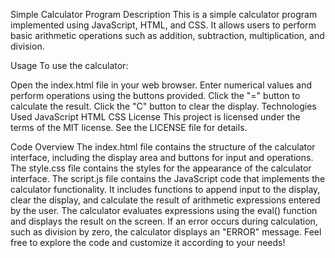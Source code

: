 Simple Calculator Program
Description
This is a simple calculator program implemented using JavaScript, HTML, and CSS. It allows users to perform basic arithmetic operations such as addition, subtraction, multiplication, and division.



Usage
To use the calculator:

Open the index.html file in your web browser.
Enter numerical values and perform operations using the buttons provided.
Click the "=" button to calculate the result.
Click the "C" button to clear the display.
Technologies Used
JavaScript
HTML
CSS
License
This project is licensed under the terms of the MIT license. See the LICENSE file for details.

Code Overview
The index.html file contains the structure of the calculator interface, including the display area and buttons for input and operations.
The style.css file contains the styles for the appearance of the calculator interface.
The script.js file contains the JavaScript code that implements the calculator functionality.
It includes functions to append input to the display, clear the display, and calculate the result of arithmetic expressions entered by the user.
The calculator evaluates expressions using the eval() function and displays the result on the screen.
If an error occurs during calculation, such as division by zero, the calculator displays an "ERROR" message.
Feel free to explore the code and customize it according to your needs!
